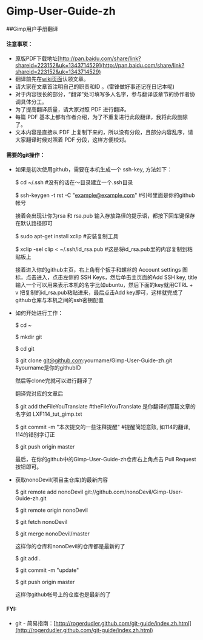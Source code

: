 Gimp-User-Guide-zh
==================

##Gimp用户手册翻译

#### 注意事项：

- 原版PDF下载地址[http://pan.baidu.com/share/link?shareid=223152&uk=1343714529](http://pan.baidu.com/share/link?shareid=223152&uk=1343714529)
- 翻译前先在[wiki页面](https://github.com/nonoDevil/Gimp-User-Guide-zh/wiki)认领文章。
- 请大家在文章首注明自己的职责和ID 。(雷锋做好事还记在日记本呢)
- 对于内容很长的部分，“翻译”处可填写多人名字，参与翻译该章节的协作者协调具体分工。
- 为了提高翻译质量，请大家对照 PDF 进行翻译。
- 每篇 PDF 基本上都有作者介绍，为了不重复进行此段翻译，我将此段删除了。
- 文本内容是直接从 PDF 上复制下来的，所以没有分段，且部分内容乱序，请大家翻译时候对照着 PDF 分段，这样方便校对。


#### 需要的git操作：

- 如果是初次使用github，需要在本机生成一个 ssh-key, 方法如下：
	
	$ cd ~/.ssh   #没有的话在～目录建立一个.ssh目录

	$ ssh-keygen -t rst -C "example@example.com"  #引号里面是你的github帐号

	接着会出现让你为rsa 和 rsa.pub 输入存放路径的提示语，都按下回车键保存在默认路径即可

	$ sudo apt-get install xclip   #安装复制工具
	
	$ xclip -sel clip < ~/.ssh/id_rsa.pub #这是将id_rsa.pub里的内容复制到粘贴板上

	接着进入你的github主页，右上角有个扳手和螺丝的 Account settings 图标，点击进入，点击左侧的 SSH Keys，然后单击主页面的Add SSH key, title输入一个可以用来表示本机的名字比如ubuntu，然后下面的key就用CTRL + v 把复制的id_rsa.pub粘贴进来，最后点击Add key即可，这样就完成了github仓库与本机之间的ssh密钥配置

- 如何开始进行工作：

	$ cd ~

	$ mkdir git

	$ cd git 

	$ git clone git@github.com:yourname/Gimp-User-Guide-zh.git  #yourname是你的githubID

	然后等clone完就可以进行翻译了

	翻译完对应的文章后

	$ git add theFileYouTranslate    #theFileYouTranslate 是你翻译的那篇文章的名字如 LXF114_tut_gimp.txt

	$ git commit -m "本次提交的一些注释提醒"    #提醒简短意赅, 如114的翻译, 114的错别字订正

	$ git push origin master

	最后，在你的github中的Gimp-User-Guide-zh仓库右上角点击 Pull Request 按钮即可。

- 获取nonoDevil(项目主仓库)的最新内容

	$ git remote add nonoDevil git://github.com/nonoDevil/Gimp-User-Guide-zh.git

	$ git remote
	origin
	nonoDevil

	$ git fetch nonoDevil

	$ git merge nonoDevil/master

	这样你的仓库和nonoDevil的仓库都是最新的了

	$ git add . 

	$ git commit -m "update"

	$ git push origin master 

	这样你github帐号上的仓库也是最新的了

#### FYI:
- git - 简易指南：[http://rogerdudler.github.com/git-guide/index.zh.html](http://rogerdudler.github.com/git-guide/index.zh.html)
